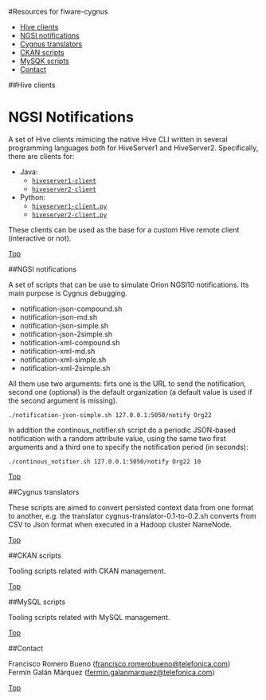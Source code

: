 #<a name="top"></a>Resources for fiware-cygnus

* [Hive clients](#section1)
* [NGSI notifications](#section2)
* [Cygnus translators](#section3)
* [CKAN scripts](#section4)
* [MySQK scripts](#section5)
* [Contact](#section6)

##<a name="section1"></a>Hive clients

# NGSI Notifications
A set of Hive clients mimicing the native Hive CLI written in several programming languages both for HiveServer1 and HiveServer2. Specifically, there are clients for:

* Java:
    * [`hiveserver1-client`](./hiveclients/java/hiveserver1-client)
    * [`hiveserver2-client`](/.hiveclients/java/hiveserver2-client)
* Python:
    * [`hiveserver1-client.py`](./hiveclients/python/hiveserver1-client.py)
    * [`hiveserver2-client.py`](./hiveclients/python/hiveserver2-client.py)

These clients can be used as the base for a custom Hive remote client (interactive or not).

[Top](#top)

##<a name="section2"></a>NGSI notifications

A set of scripts that can be use to simulate Orion NGSI10 notifications. Its main purpose is Cygnus debugging.

* notification-json-compound.sh
* notification-json-md.sh
* notification-json-simple.sh  
* notification-json-2simple.sh  
* notification-xml-compound.sh
* notification-xml-md.sh
* notification-xml-simple.sh
* notification-xml-2simple.sh

All them use two arguments: firts one is the URL to send the notification, second one (optional) is the default organization (a default value is used if the second argument is missing).

```
./notification-json-simple.sh 127.0.0.1:5050/notify Org22
```

In addition the continous_notifier.sh script do a periodic JSON-based notification with a random attribute value, using the same two first arguments and a third one to specify the notification period (in seconds): 

```
./continous_notifier.sh 127.0.0.1:5050/notify Org22 10
```

[Top](#top)

##<a name="section3"></a>Cygnus translators

These scripts are aimed to convert persisted context data from one format to another, e.g. the translator cygnus-translator-0.1-to-0.2.sh converts from CSV to Json format when executed in a Hadoop cluster NameNode.

[Top](#top)

##<a name="section4"></a>CKAN scripts

Tooling scripts related with CKAN management.

[Top](#top)

##<a name="section5"></a>MySQL scripts

Tooling scripts related with MySQL management.

[Top](#top)

##<a name="section6"></a>Contact

Francisco Romero Bueno (francisco.romerobueno@telefonica.com)
<br>
Fermín Galán Márquez (fermin.galanmarquez@telefonica.com)

[Top](#top)
